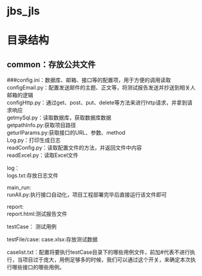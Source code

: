 # jbs_jls
# 目录结构   
## common：存放公共文件   
  ###config.ini：数据库、邮箱、接口等的配置项，用于方便的调用读取   
  configEmail.py：配置发送邮件的主题、正文等，将测试报告发送并抄送到相关人邮箱的逻辑   
  configHttp.py：通过get、post、put、delete等方法来进行http请求，并拿到请求响应   
  getmySql.py：读取数据库，获取数据库数据   
  getpathInfo.py:获取项目路径   
  geturlParams.py:获取接口的URL、参数、method   
  Log.py：打印生成日志   
  readConfig.py：读取配置文件的方法，并返回文件中内容   
  readExcel.py：读取Excel文件   
  
  
log：   
  logs.txt:存放日志文件   
  
  
main_run:   
  runAll.py:执行接口自动化，项目工程部署完毕后直接运行该文件即可   
  
  
report:   
  report.html:测试报告文件   
  
  
testCase：
  测试用例
  
 
testFile/case:
  case.xlsx:存放测试数据
  
  
 caselist.txt：配置将要执行testCase目录下的哪些用例文件，前加#代表不进行执行，当项目过于庞大，用例足够多的时候，我们可以通过这个开关，来确定本次执行哪些接口的哪些用例。

  
  
